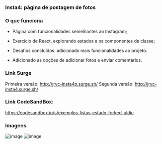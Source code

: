 ### Insta4: página de postagem de fotos

### O que funciona
- Página com funcionalidades semelhantes ao Instagram;
- Exercício de React, explorando estados e os componentes de classe;
- Desafios concluídos: adicionado mais funcionalidades ao projeto.

- Adicionado as opções de adicionar fotos e enviar comentários.

### Link Surge 
Primeira versão: http://jrvc-insta4p.surge.sh/
Segunda versão: http://jrvc-insta4.surge.sh/

### Link CodeSandBox:
https://codesandbox.io/s/exemplos-listas-estado-forked-uldiu

### Imagens
![image](https://user-images.githubusercontent.com/80327029/140588213-d3c76de5-aa9d-485a-8a4c-2a6ca15921a1.png) ![image](https://user-images.githubusercontent.com/80327029/140587821-3f58ac7b-3867-4653-be9a-d6bcf4efed34.png)
